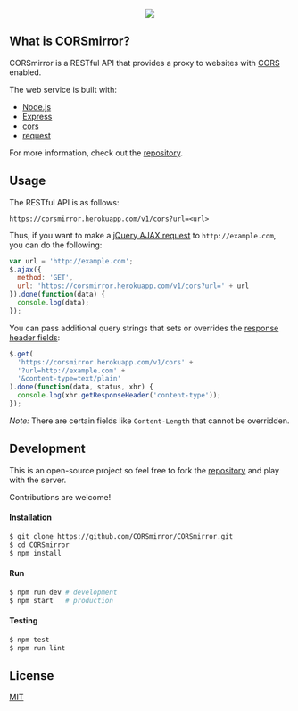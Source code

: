 <p align="center">
  <a href="https://corsmirror.herokuapp.com">
    <img src="https://avatars2.githubusercontent.com/u/21297312?s=300">
  </a>
</p>

## What is CORSmirror?

CORSmirror is a RESTful API that provides a proxy to websites with [CORS](https://www.maxcdn.com/one/visual-glossary/cors/) enabled.

The web service is built with:
- [Node.js](https://nodejs.org)
- [Express](https://expressjs.com)
- [cors](https://github.com/expressjs/cors)
- [request](https://github.com/request/request)

For more information, check out the [repository](https://github.com/CORSmirror/CORSmirror).

## Usage

The RESTful API is as follows:
```
https://corsmirror.herokuapp.com/v1/cors?url=<url>
```

Thus, if you want to make a [jQuery AJAX request](http://api.jquery.com/jquery.ajax/) to `http://example.com`, you can do the following:
```js
var url = 'http://example.com';
$.ajax({
  method: 'GET',
  url: 'https://corsmirror.herokuapp.com/v1/cors?url=' + url
}).done(function(data) {
  console.log(data);
});
```

You can pass additional query strings that sets or overrides the [response header fields](https://wikipedia.org/wiki/List_of_HTTP_header_fields):
```js
$.get(
  'https://corsmirror.herokuapp.com/v1/cors' +
  '?url=http://example.com' +
  '&content-type=text/plain'
).done(function(data, status, xhr) {
  console.log(xhr.getResponseHeader('content-type'));
});
```

_Note:_ There are certain fields like `Content-Length` that cannot be overridden.

## Development

This is an open-source project so feel free to fork the [repository](https://github.com/CORSmirror/CORSmirror) and play with the server.

Contributions are welcome!

#### Installation

```sh
$ git clone https://github.com/CORSmirror/CORSmirror.git
$ cd CORSmirror
$ npm install
```

#### Run

```sh
$ npm run dev # development
$ npm start   # production
```

#### Testing

```sh
$ npm test
$ npm run lint
```

## License

[MIT](https://github.com/CORSmirror/CORSmirror/blob/master/LICENSE)
